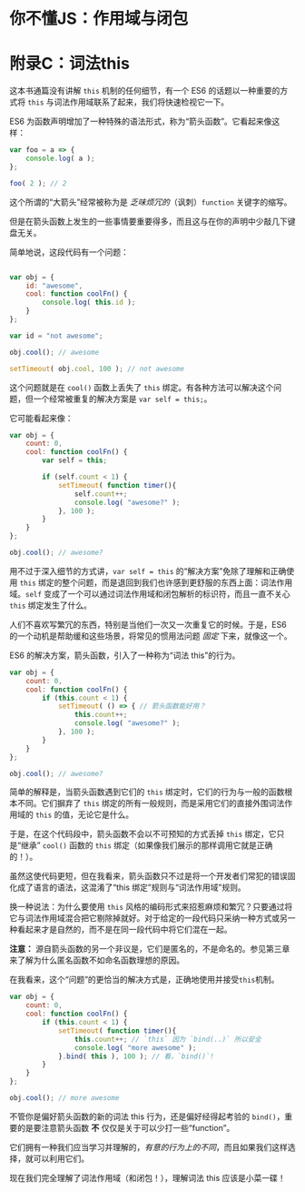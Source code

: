 # 你不懂JS：作用域与闭包
# 附录C：词法this

这本书通篇没有讲解 `this` 机制的任何细节，有一个 ES6 的话题以一种重要的方式将 `this` 与词法作用域联系了起来，我们将快速检视它一下。

ES6 为函数声明增加了一种特殊的语法形式，称为“箭头函数”。它看起来像这样：

```js
var foo = a => {
	console.log( a );
};

foo( 2 ); // 2
```

这个所谓的“大箭头”经常被称为是 *乏味烦冗的*（讽刺）`function` 关键字的缩写。

但是在箭头函数上发生的一些事情要重要得多，而且这与在你的声明中少敲几下键盘无关。

简单地说，这段代码有一个问题：

```js

var obj = {
	id: "awesome",
	cool: function coolFn() {
		console.log( this.id );
	}
};

var id = "not awesome";

obj.cool(); // awesome

setTimeout( obj.cool, 100 ); // not awesome
```

这个问题就是在 `cool()` 函数上丢失了 `this` 绑定。有各种方法可以解决这个问题，但一个经常被重复的解决方案是 `var self = this;`。

它可能看起来像：

```js
var obj = {
	count: 0,
	cool: function coolFn() {
		var self = this;

		if (self.count < 1) {
			setTimeout( function timer(){
				self.count++;
				console.log( "awesome?" );
			}, 100 );
		}
	}
};

obj.cool(); // awesome?
```

用不过于深入细节的方式讲，`var self = this` 的“解决方案”免除了理解和正确使用 `this` 绑定的整个问题，而是退回到我们也许感到更舒服的东西上面：词法作用域。`self` 变成了一个可以通过词法作用域和闭包解析的标识符，而且一直不关心 `this` 绑定发生了什么。

人们不喜欢写繁冗的东西，特别是当他们一次又一次重复它的时候。于是，ES6 的一个动机是帮助缓和这些场景，将常见的惯用法问题 *固定* 下来，就像这一个。

ES6 的解决方案，箭头函数，引入了一种称为“词法 this”的行为。

```js
var obj = {
	count: 0,
	cool: function coolFn() {
		if (this.count < 1) {
			setTimeout( () => { // 箭头函数能好用？
				this.count++;
				console.log( "awesome?" );
			}, 100 );
		}
	}
};

obj.cool(); // awesome?
```

简单的解释是，当箭头函数遇到它们的 `this` 绑定时，它们的行为与一般的函数根本不同。它们摒弃了 `this` 绑定的所有一般规则，而是采用它们的直接外围词法作用域的 `this` 的值，无论它是什么。

于是，在这个代码段中，箭头函数不会以不可预知的方式丢掉 `this` 绑定，它只是“继承” `cool()` 函数的 `this` 绑定（如果像我们展示的那样调用它就是正确的！）。

虽然这使代码更短，但在我看来，箭头函数只不过是将一个开发者们常犯的错误固化成了语言的语法，这混淆了“this 绑定”规则与“词法作用域”规则。

换一种说法：为什么要使用 `this` 风格的编码形式来招惹麻烦和繁冗？只要通过将它与词法作用域混合把它剔除掉就好。对于给定的一段代码只采纳一种方式或另一种看起来才是自然的，而不是在同一段代码中将它们混在一起。

**注意：** 源自箭头函数的另一个非议是，它们是匿名的，不是命名的。参见第三章来了解为什么匿名函数不如命名函数理想的原因。

在我看来，这个“问题”的更恰当的解决方式是，正确地使用并接受`this`机制。

```js
var obj = {
	count: 0,
	cool: function coolFn() {
		if (this.count < 1) {
			setTimeout( function timer(){
				this.count++; // `this` 因为 `bind(..)` 所以安全
				console.log( "more awesome" );
			}.bind( this ), 100 ); // 看，`bind()`!
		}
	}
};

obj.cool(); // more awesome
```

不管你是偏好箭头函数的新的词法 this 行为，还是偏好经得起考验的 `bind()`，重要的是要注意箭头函数 **不** 仅仅是关于可以少打一些“function”。

它们拥有一种我们应当学习并理解的，*有意的行为上的不同*，而且如果我们这样选择，就可以利用它们。

现在我们完全理解了词法作用域（和闭包！），理解词法 this 应该是小菜一碟！
